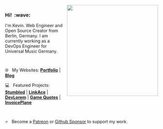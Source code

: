 <img src="https://kovah.de/assets/social-github-2021.png" align="right" width="300">
<h3>Hi!&nbsp;&nbsp;:wave:</h3>

I'm Kevin. Web Engineer and Open Source Creator from Berlin, Germany. I am currently working as a DevOps Engineer for Universal Music Germany.

&nbsp;

:globe_with_meridians:&nbsp;&nbsp; My Websites: [**Portfolio**](https://kovah.de/) | [**Blog**](https://blog.kovah.de/en/)

:computer:&nbsp;&nbsp; Featured Projects: [**Stumbled**](https://stumbled.to/) | [**LinkAce**](https://www.linkace.org/) | [**DevLorem**](https://github.com/Kovah/DevLorem) | [**Game Quotes**](https://game-quotes.com/) | [**InvoicePlane**](https://invoiceplane.com/)

&nbsp;

:star:&nbsp;&nbsp; Become a [Patreon](https://www.patreon.com/Kovah) or [Github Sponsor](https://github.com/sponsors/Kovah) to support my work.
